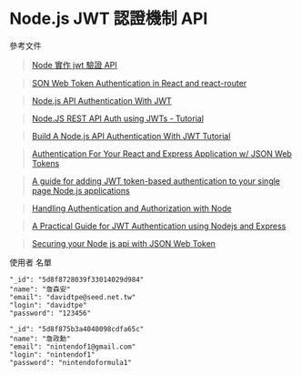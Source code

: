 # Node.js JWT 認證機制 API

參考文件
> [Node 實作 jwt 驗證 API](https://andyyou.github.io/2016/06/09/implement-jwt-with-understanding/)

>[SON Web Token Authentication in React and react-router](https://hptechblogs.com/using-json-web-token-react/)

> [Node.js API Authentication With JWT](https://www.youtube.com/watch?v=7nafaH9SddU)

> [Node.JS REST API Auth using JWTs - Tutorial](https://www.youtube.com/watch?v=0g0Of8jlhN8)

> [Build A Node.js API Authentication With JWT Tutorial](https://www.youtube.com/watch?v=2jqok-WgelI)

> [Authentication For Your React and Express Application w/ JSON Web Tokens](https://medium.com/@faizanv/authentication-for-your-react-and-express-application-w-json-web-tokens-923515826e0)

> [A guide for adding JWT token-based authentication to your single page Node.js applications](https://medium.com/dev-bits/a-guide-for-adding-jwt-token-based-authentication-to-your-single-page-nodejs-applications-c403f7cf04f4)

> [Handling Authentication and Authorization with Node](https://medium.com/quick-code/handling-authentication-and-authorization-with-node-7f9548fedde8)

> [A Practical Guide for JWT Authentication using Nodejs and Express](https://medium.com/swlh/a-practical-guide-for-jwt-authentication-using-nodejs-and-express-d48369e7e6d4)

> [Securing your Node js api with JSON Web Token](https://dev.to/medaymentn/securing-your-node-js-api-with-json-web-token-5o5)


使用者 名單
```json=
"_id": "5d8f8728039f33014029d984"
"name": "詹森安"
"email": "davidtpe@seed.net.tw"
"login": "davidtpe"
"password": "123456"
```
```json=
"_id": "5d8f875b3a4040098cdfa65c"
"name": "詹政勳"
"email": "nintendof1@gmail.com"
"login": "nintendof1"
"password": "nintendoformula1"
```

